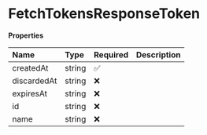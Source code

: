 # FetchTokensResponseToken

**Properties**

| Name        | Type   | Required | Description |
| :---------- | :----- | :------- | :---------- |
| createdAt   | string | ✅       |             |
| discardedAt | string | ❌       |             |
| expiresAt   | string | ❌       |             |
| id          | string | ❌       |             |
| name        | string | ❌       |             |

<!-- This file was generated by liblab | https://liblab.com/ -->
